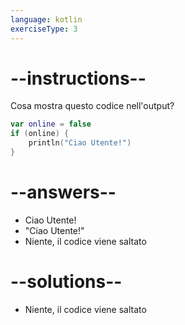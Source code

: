 ```yaml
---
language: kotlin
exerciseType: 3
---
```


# --instructions--

Cosa mostra questo codice nell'output?
```kotlin
var online = false
if (online) {
	println("Ciao Utente!")
}
```

# --answers--

- Ciao Utente!
- "Ciao Utente!"
- Niente, il codice viene saltato

# --solutions--

- Niente, il codice viene saltato
